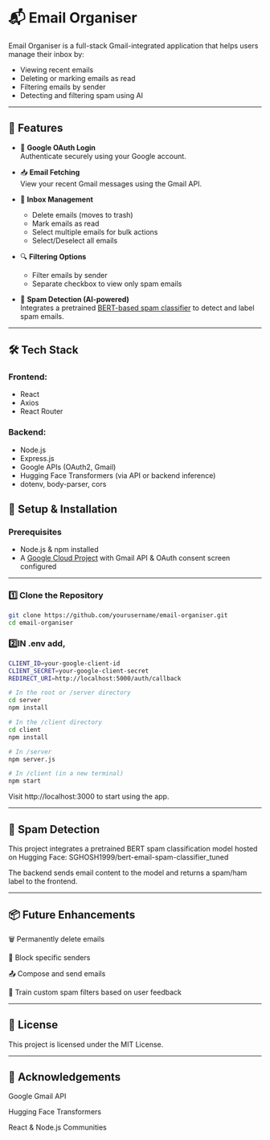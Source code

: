 # 📬 Email Organiser

Email Organiser is a full-stack Gmail-integrated application that helps users manage their inbox by:
- Viewing recent emails
- Deleting or marking emails as read
- Filtering emails by sender
- Detecting and filtering spam using AI

---

## 🚀 Features

- 🔐 **Google OAuth Login**  
  Authenticate securely using your Google account.

- 📥 **Email Fetching**  
  View your recent Gmail messages using the Gmail API.

- 🧹 **Inbox Management**  
  - Delete emails (moves to trash)
  - Mark emails as read
  - Select multiple emails for bulk actions
  - Select/Deselect all emails

- 🔍 **Filtering Options**  
  - Filter emails by sender
  - Separate checkbox to view only spam emails

- 🤖 **Spam Detection (AI-powered)**  
  Integrates a pretrained [BERT-based spam classifier](https://huggingface.co/SGHOSH1999/bert-email-spam-classifier_tuned) to detect and label spam emails.

---

## 🛠️ Tech Stack

### Frontend:
- React
- Axios
- React Router

### Backend:
- Node.js
- Express.js
- Google APIs (OAuth2, Gmail)
- Hugging Face Transformers (via API or backend inference)
- dotenv, body-parser, cors




## 🧪 Setup & Installation

### Prerequisites
- Node.js & npm installed
- A [Google Cloud Project](https://console.cloud.google.com/) with Gmail API & OAuth consent screen configured

---

### 1️⃣ Clone the Repository

```bash
git clone https://github.com/yourusername/email-organiser.git
cd email-organiser
```
### 2️⃣IN .env add,
```bash
CLIENT_ID=your-google-client-id
CLIENT_SECRET=your-google-client-secret
REDIRECT_URI=http://localhost:5000/auth/callback
```
```bash
# In the root or /server directory
cd server
npm install

# In the /client directory
cd client
npm install

# In /server
npm server.js

# In /client (in a new terminal)
npm start
```

Visit http://localhost:3000 to start using the app.

---

## 🤖 Spam Detection
This project integrates a pretrained BERT spam classification model hosted on Hugging Face:
SGHOSH1999/bert-email-spam-classifier_tuned

The backend sends email content to the model and returns a spam/ham label to the frontend.

---

## 📦 Future Enhancements
🗑️ Permanently delete emails

🚫 Block specific senders

📤 Compose and send emails

🧠 Train custom spam filters based on user feedback

---

## 📝 License
This project is licensed under the MIT License.

---

## 🙌 Acknowledgements
Google Gmail API

Hugging Face Transformers

React & Node.js Communities

